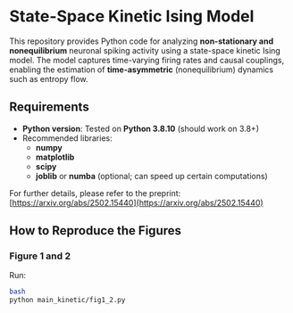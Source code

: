 # State-Space Kinetic Ising Model

This repository provides Python code for analyzing **non-stationary and nonequilibrium** neuronal spiking activity using a state-space kinetic Ising model. The model captures time-varying firing rates and causal couplings, enabling the estimation of **time-asymmetric** (nonequilibrium) dynamics such as entropy flow.

## Requirements

- **Python version**: Tested on **Python 3.8.10** (should work on 3.8+)
- Recommended libraries:
  - **numpy**
  - **matplotlib**
  - **scipy**
  - **joblib** or **numba** (optional; can speed up certain computations)

For further details, please refer to the preprint:  
[https://arxiv.org/abs/2502.15440](https://arxiv.org/abs/2502.15440)

## How to Reproduce the Figures

### Figure 1 and 2

Run:
```bash
bash
python main_kinetic/fig1_2.py
